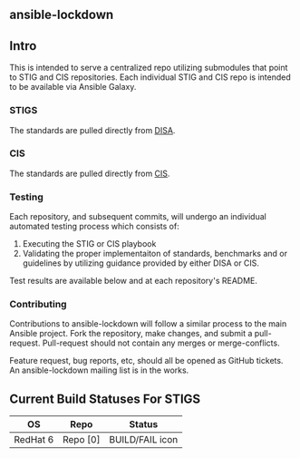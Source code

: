 ansible-lockdown
----------------

## Intro

This is intended to serve a centralized repo utilizing submodules that point to STIG and CIS repositories. Each individual STIG and CIS repo is intended to be available via Ansible Galaxy.


### STIGS

The standards are pulled directly from [DISA]. 


### CIS 

The standards are pulled directly from [CIS].


### Testing

Each repository, and subsequent commits,  will undergo an individual automated testing process which consists of:

1. Executing the STIG or CIS playbook
2. Validating the proper implementaiton of standards, benchmarks and or guidelines by utilizing guidance provided by either DISA or CIS. 

Test results are available below and at each repository's README.

### Contributing

Contributions to ansible-lockdown will follow a similar process to the main Ansible project. Fork the repository, make changes, and submit a pull-request. Pull-request should not contain any merges or merge-conflicts.

Feature request, bug reports, etc, should all be opened as GitHub tickets. An ansible-lockdown mailing list is in the works.


Current Build Statuses For STIGS
--------------------------------

|    OS    |     Repo     |     Status      | 
| ---------|--------------|------------------
| RedHat 6 |   Repo [0]   | BUILD/FAIL icon |



[DISA]:http://iase.disa.mil/stigs/Pages/index.aspx
[CIS]:https://benchmarks.cisecurity.org
